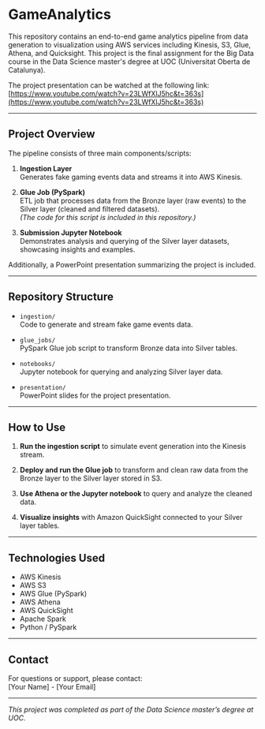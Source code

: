 # GameAnalytics

This repository contains an end-to-end game analytics pipeline from data generation to visualization using AWS services including Kinesis, S3, Glue, Athena, and Quicksight. This project is the final assignment for the Big Data course in the Data Science master's degree at UOC (Universitat Oberta de Catalunya).

The project presentation can be watched at the following link:  
[https://www.youtube.com/watch?v=23LWfXlJ5hc&t=363s](https://www.youtube.com/watch?v=23LWfXlJ5hc&t=363s)

---

## Project Overview

The pipeline consists of three main components/scripts:

1. **Ingestion Layer**  
   Generates fake gaming events data and streams it into AWS Kinesis.

2. **Glue Job (PySpark)**  
   ETL job that processes data from the Bronze layer (raw events) to the Silver layer (cleaned and filtered datasets).  
   *(The code for this script is included in this repository.)*

3. **Submission Jupyter Notebook**  
   Demonstrates analysis and querying of the Silver layer datasets, showcasing insights and examples.

Additionally, a PowerPoint presentation summarizing the project is included.

---

## Repository Structure

- `ingestion/`  
  Code to generate and stream fake game events data.

- `glue_jobs/`  
  PySpark Glue job script to transform Bronze data into Silver tables.

- `notebooks/`  
  Jupyter notebook for querying and analyzing Silver layer data.

- `presentation/`  
  PowerPoint slides for the project presentation.

---

## How to Use

1. **Run the ingestion script** to simulate event generation into the Kinesis stream.

2. **Deploy and run the Glue job** to transform and clean raw data from the Bronze layer to the Silver layer stored in S3.

3. **Use Athena or the Jupyter notebook** to query and analyze the cleaned data.

4. **Visualize insights** with Amazon QuickSight connected to your Silver layer tables.

---

## Technologies Used

- AWS Kinesis  
- AWS S3  
- AWS Glue (PySpark)  
- AWS Athena  
- AWS QuickSight  
- Apache Spark  
- Python / PySpark  

---

## Contact

For questions or support, please contact:  
[Your Name] - [Your Email]

---

*This project was completed as part of the Data Science master’s degree at UOC.*




